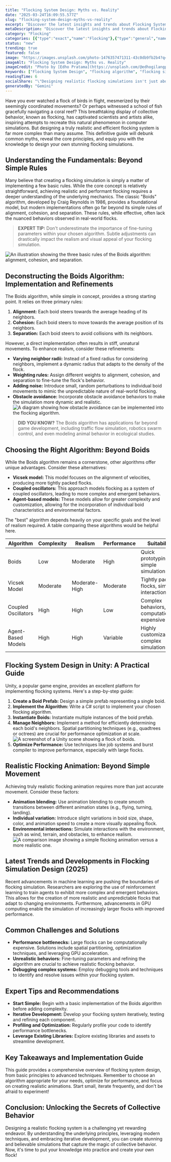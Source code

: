```yaml
---
title: "Flocking System Design: Myths vs. Reality"
date: "2025-03-24T16:09:55.577Z"
slug: "flocking-system-design-myths-vs-reality"
excerpt: "Discover the latest insights and trends about Flocking System Design. This comprehensive guide covers everything you need to know about Flocking System Design in 2025."
metaDescription: "Discover the latest insights and trends about Flocking System Design. This comprehensive guide covers everything you need to know about Flocking System Des..."
category: "Flocking"
categories: [{"type":"exact","name":"Flocking"},{"type":"general","name":"Computer Science"},{"type":"medium","name":"Artificial Intelligence"},{"type":"specific","name":"Multi-Agent Systems"},{"type":"niche","name":"Swarm Robotics"}]
status: "new"
trending: true
featured: false
image: "https://images.unsplash.com/photo-1476357471311-43c0db9fb2b4?q=85&w=1200&fit=max&fm=webp&auto=compress"
imageAlt: "Flocking System Design: Myths vs. Reality"
imageCredit: "Photo by [Edho Pratama](https://unsplash.com/@edhogilangpratama) on Unsplash"
keywords: ["Flocking System Design", "flocking algorithm", "flocking simulation design", "boids algorithm implementation", "design flocking system unity", "flocking behavior programming", "create flocking simulation", "realistic flocking animation", "flocking system tutorial", "best flocking algorithm for games"]
readingTime: 6
socialShare: "\"Designing realistic flocking simulations isn't just about code; it's about understanding the subtle nuances of natural behavior.  The key lies in finding the perfect balance between simplicity and complexity.\""
generatedBy: "Gemini"
---
```




Have you ever watched a flock of birds in flight, mesmerized by their seemingly coordinated movements?  Or perhaps witnessed a school of fish gracefully navigating a coral reef? This breathtaking display of collective behavior, known as flocking, has captivated scientists and artists alike, inspiring attempts to recreate this natural phenomenon in computer simulations.  But designing a truly realistic and efficient flocking system is far more complex than many assume. This definitive guide will debunk common myths, reveal the core principles, and equip you with the knowledge to design your own stunning flocking simulations.

## Understanding the Fundamentals: Beyond Simple Rules

Many believe that creating a flocking simulation is simply a matter of implementing a few basic rules. While the core concept is relatively straightforward, achieving realistic and performant flocking requires a deeper understanding of the underlying mechanics.  The classic "Boids" algorithm, developed by Craig Reynolds in 1986, provides a foundational model, but modern implementations often go far beyond its simple rules of alignment, cohesion, and separation.  These rules, while effective, often lack the nuanced behaviors observed in real-world flocks.

> **EXPERT TIP:** Don't underestimate the importance of fine-tuning parameters within your chosen algorithm. Subtle adjustments can drastically impact the realism and visual appeal of your flocking simulation.

![An illustration showing the three basic rules of the Boids algorithm: alignment, cohesion, and separation.](https://images.unsplash.com/photo-1476357471311-43c0db9fb2b4?q=85&w=1200&fit=max&fm=webp&auto=compress)

## Deconstructing the Boids Algorithm: Implementation and Refinements

The Boids algorithm, while simple in concept, provides a strong starting point.  It relies on three primary rules:

1. **Alignment:**  Each boid steers towards the average heading of its neighbors.
2. **Cohesion:** Each boid steers to move towards the average position of its neighbors.
3. **Separation:** Each boid steers to avoid collisions with its neighbors.

However, a direct implementation often results in stiff, unnatural movements.  To enhance realism, consider these refinements:

* **Varying neighbor radii:**  Instead of a fixed radius for considering neighbors, implement a dynamic radius that adapts to the density of the flock.
* **Weighting rules:**  Assign different weights to alignment, cohesion, and separation to fine-tune the flock's behavior.
* **Adding noise:** Introduce small, random perturbations to individual boid movements to mimic the unpredictable nature of real-world flocking.
* **Obstacle avoidance:** Incorporate obstacle avoidance behaviors to make the simulation more dynamic and realistic.  ![A diagram showing how obstacle avoidance can be implemented into the flocking algorithm.](https://images.unsplash.com/photo-1534670007418-fbb7f6cf32c3?q=85&w=1200&fit=max&fm=webp&auto=compress)

> **DID YOU KNOW?**  The Boids algorithm has applications far beyond game development, including traffic flow simulation, robotics swarm control, and even modeling animal behavior in ecological studies.

## Choosing the Right Algorithm: Beyond Boids

While the Boids algorithm remains a cornerstone, other algorithms offer unique advantages.  Consider these alternatives:

* **Vicsek model:** This model focuses on the alignment of velocities, producing more tightly packed flocks.
* **Coupled oscillators:** This approach models flocking as a system of coupled oscillators, leading to more complex and emergent behaviors.
* **Agent-based models:** These models allow for greater complexity and customization, allowing for the incorporation of individual boid characteristics and environmental factors.

The "best" algorithm depends heavily on your specific goals and the level of realism required. A table comparing these algorithms would be helpful here.

| Algorithm        | Complexity | Realism       | Performance | Suitability                               |
|-----------------|-------------|----------------|-------------|-------------------------------------------|
| Boids            | Low          | Moderate       | High         | Quick prototyping, simple simulations       |
| Vicsek Model     | Moderate     | Moderate-High  | Moderate     | Tightly packed flocks, simpler interactions |
| Coupled Oscillators | High         | High           | Low          | Complex behaviors, computationally expensive |
| Agent-Based Models | High         | High           | Variable     | Highly customizable, complex simulations    |

##  Flocking System Design in Unity: A Practical Guide

Unity, a popular game engine, provides an excellent platform for implementing flocking systems. Here's a step-by-step guide:

1. **Create a Boid Prefab:**  Design a simple prefab representing a single boid.
2. **Implement the Algorithm:**  Write a C# script to implement your chosen flocking algorithm.
3. **Instantiate Boids:**  Instantiate multiple instances of the boid prefab.
4. **Manage Neighbors:**  Implement a method for efficiently determining each boid's neighbors.  Spatial partitioning techniques (e.g., quadtrees or octrees) are crucial for performance optimization at scale. ![A screenshot of a Unity scene showing a flock of boids.](https://images.unsplash.com/photo-1507238691740-187a5b1d37b8?q=85&w=1200&fit=max&fm=webp&auto=compress)
5. **Optimize Performance:**  Use techniques like job systems and burst compiler to improve performance, especially with large flocks.

##  Realistic Flocking Animation: Beyond Simple Movement

Achieving truly realistic flocking animation requires more than just accurate movement. Consider these factors:

* **Animation blending:**  Use animation blending to create smooth transitions between different animation states (e.g., flying, turning, landing).
* **Individual variation:**  Introduce slight variations in boid size, shape, color, and animation speed to create a more visually appealing flock.
* **Environmental interactions:**  Simulate interactions with the environment, such as wind, terrain, and obstacles, to enhance realism.  ![A comparison image showing a simple flocking animation versus a more realistic one.](https://images.unsplash.com/photo-1506097425191-7ad538b29cef?q=85&w=1200&fit=max&fm=webp&auto=compress)

## Latest Trends and Developments in Flocking Simulation Design (2025)

Recent advancements in machine learning are pushing the boundaries of flocking simulation.  Researchers are exploring the use of reinforcement learning to train agents to exhibit more complex and emergent behaviors. This allows for the creation of more realistic and unpredictable flocks that adapt to changing environments.  Furthermore, advancements in GPU computing enable the simulation of increasingly larger flocks with improved performance.

## Common Challenges and Solutions

* **Performance bottlenecks:**  Large flocks can be computationally expensive.  Solutions include spatial partitioning, optimization techniques, and leveraging GPU acceleration.
* **Unrealistic behaviors:**  Fine-tuning parameters and refining the algorithm are crucial to achieve realistic flocking behavior.
* **Debugging complex systems:**  Employ debugging tools and techniques to identify and resolve issues within your flocking system.

## Expert Tips and Recommendations

* **Start Simple:**  Begin with a basic implementation of the Boids algorithm before adding complexity.
* **Iterative Development:**  Develop your flocking system iteratively, testing and refining each component.
* **Profiling and Optimization:**  Regularly profile your code to identify performance bottlenecks.
* **Leverage Existing Libraries:**  Explore existing libraries and assets to streamline development.

## Key Takeaways and Implementation Guide

This guide provides a comprehensive overview of flocking system design, from basic principles to advanced techniques. Remember to choose an algorithm appropriate for your needs, optimize for performance, and focus on creating realistic animations.  Start small, iterate frequently, and don't be afraid to experiment!

## Conclusion:  Unlocking the Secrets of Collective Behavior

Designing a realistic flocking system is a challenging yet rewarding endeavor. By understanding the underlying principles, leveraging modern techniques, and embracing iterative development, you can create stunning and believable simulations that capture the magic of collective behavior.  Now, it's time to put your knowledge into practice and create your own flock!

